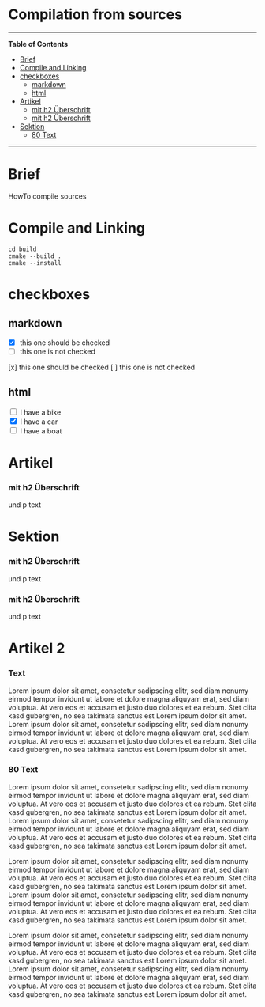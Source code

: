 # Compilation from sources

<hr>

<!-- START doctoc generated TOC please keep comment here to allow auto update -->
<!-- DON'T EDIT THIS SECTION, INSTEAD RE-RUN doctoc TO UPDATE -->

**Table of Contents**

- [Brief](#brief)
- [Compile and Linking](#compile-and-linking)
- [checkboxes](#checkboxes)
  - [markdown](#markdown)
  - [html](#html)
- [Artikel](#artikel)
  - [mit h2 Überschrift](#mit-h2-%C3%9Cberschrift)
  - [mit h2 Überschrift](#mit-h2-%C3%9Cberschrift-1)
- [Sektion](#sektion)
  - [80 Text](#80-text)

<!-- END doctoc generated TOC please keep comment here to allow auto update -->

<hr>

# Brief

HowTo compile sources

# Compile and Linking

```Shell
cd build
cmake --build .
cmake --install
```

# checkboxes

## markdown

- [x] this one should be checked
- [ ] this one is not checked

[x] this one should be checked
[ ] this one is not checked

## html

<input type="checkbox" id="vehicle1" name="vehicle1" value="Bike">
<label for="vehicle1"> I have a bike</label><br>
<input type="checkbox" id="vehicle2" name="vehicle2" value="Car" checked>
<label for="vehicle2"> I have a car</label><br>
<input type="checkbox" id="vehicle3" name="vehicle3" value="Boat">
<label for="vehicle3"> I have a boat</label>

# Artikel

<article>
<h3>mit h2 Überschrift</h3>
<p>und p text</p>
</article>

# Sektion

<section>
<h3>mit h2 Überschrift</h3>
<p>und p text</p>
</section>

<section>
<h3>mit h2 Überschrift</h3>
<p>und p text</p>
</section>

# Artikel 2

<article>
<h3>Text</h3>

<p>
Lorem ipsum dolor sit amet, consetetur sadipscing elitr, sed diam nonumy eirmod tempor invidunt ut labore et dolore magna aliquyam erat, sed diam voluptua. At vero eos et accusam et justo duo dolores et ea rebum. Stet clita kasd gubergren, no sea takimata sanctus est Lorem ipsum dolor sit amet. Lorem ipsum dolor sit amet, consetetur sadipscing elitr, sed diam nonumy eirmod tempor invidunt ut labore et dolore magna aliquyam erat, sed diam voluptua. At vero eos et accusam et justo duo dolores et ea rebum. Stet clita kasd gubergren, no sea takimata sanctus est Lorem ipsum dolor sit amet.
</p>

</article>

<article>
<h3>80 Text</h3>
<div class="text">
<p>
Lorem ipsum dolor sit amet, consetetur sadipscing elitr, sed diam nonumy eirmod tempor invidunt ut labore et dolore magna aliquyam erat, sed diam voluptua. At vero eos et accusam et justo duo dolores et ea rebum. Stet clita kasd gubergren, no sea takimata sanctus est Lorem ipsum dolor sit amet. Lorem ipsum dolor sit amet, consetetur sadipscing elitr, sed diam nonumy eirmod tempor invidunt ut labore et dolore magna aliquyam erat, sed diam voluptua. At vero eos et accusam et justo duo dolores et ea rebum. Stet clita kasd gubergren, no sea takimata sanctus est Lorem ipsum dolor sit amet.

Lorem ipsum dolor sit amet, consetetur sadipscing elitr, sed diam nonumy eirmod tempor invidunt ut labore et dolore magna aliquyam erat, sed diam voluptua. At vero eos et accusam et justo duo dolores et ea rebum. Stet clita kasd gubergren, no sea takimata sanctus est Lorem ipsum dolor sit amet. Lorem ipsum dolor sit amet, consetetur sadipscing elitr, sed diam nonumy eirmod tempor invidunt ut labore et dolore magna aliquyam erat, sed diam voluptua. At vero eos et accusam et justo duo dolores et ea rebum. Stet clita kasd gubergren, no sea takimata sanctus est Lorem ipsum dolor sit amet.

Lorem ipsum dolor sit amet, consetetur sadipscing elitr, sed diam nonumy eirmod tempor invidunt ut labore et dolore magna aliquyam erat, sed diam voluptua. At vero eos et accusam et justo duo dolores et ea rebum. Stet clita kasd gubergren, no sea takimata sanctus est Lorem ipsum dolor sit amet. Lorem ipsum dolor sit amet, consetetur sadipscing elitr, sed diam nonumy eirmod tempor invidunt ut labore et dolore magna aliquyam erat, sed diam voluptua. At vero eos et accusam et justo duo dolores et ea rebum. Stet clita kasd gubergren, no sea takimata sanctus est Lorem ipsum dolor sit amet.

</p>
</div>
</article>
